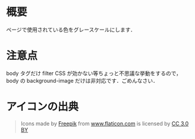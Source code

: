 # 概要

ページで使用されている色をグレースケールにします．

# 注意点

body タグだけ filter CSS が効かない等ちょっと不思議な挙動をするので，
body の background-image だけは非対応です．ごめんなさい．

# アイコンの出典

>Icons made by <a href="https://www.freepik.com/" title="Freepik">Freepik</a> from <a href="https://www.flaticon.com/" title="Flaticon">www.flaticon.com</a> is licensed by <a href="http://creativecommons.org/licenses/by/3.0/" title="Creative Commons BY 3.0" target="_blank">CC 3.0 BY</a>

